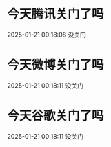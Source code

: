 # 今天腾讯关门了吗

2025-01-21 00:18:08 没关门

# 今天微博关门了吗

2025-01-21 00:18:11 没关门

# 今天谷歌关门了吗

2025-01-21 00:18:11 没关门

